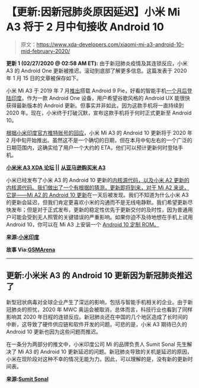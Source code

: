 # 【更新:因新冠肺炎原因延迟】小米 Mi A3 将于 2 月中旬接收 Android 10

> 原文：<https://www.xda-developers.com/xiaomi-mi-a3-android-10-mid-february-2020/>

**更新 1 (02/27/2020 @ 02:58 AM ET):** 由于新冠肺炎疫情及其连锁反应，小米 A3 的 Android One 更新被推迟。滚动到底部了解更多信息。这篇发表于 2020 年 1 月 15 日的文章被保存如下。

小米 Mi A3 于 2019 年 7 月[推出](https://www.xda-developers.com/xiaomi-mi-a3-android-one-announced/)搭载 Android 9 Pie，好看的智能手机[一个月后登陆印度](https://www.xda-developers.com/xiaomi-mi-a3-android-one-india-launch/)。作为一款 Android One 设备，用户希望谷歌风格的 Android UX 能很快获得最新版本的 Android 更新。但事实并非如此，因为这款手机将一直持续到 2020 年。现在，小米终于打破沉默，宣布这款手机将于何时正式更新至 Android 10。

[根据小米印度官方推特账号的回应](https://twitter.com/XiaomiIndia/status/1217022607687442434)，小米 Mi A3 的 Android 10 更新将于 2020 年 2 月中旬开始推出。虽然这不是一个确切的日期，但在本月中旬左右的一个广泛的日期范围内，这确实给了用户一个大约的 ETA，他们可以预计更新何时登陆手机。

**[小米米 A3 XDA 论坛](https://forum.xda-developers.com/mi-a3) ||** **[从亚马逊购买米 A3](https://www.amazon.in/dp/B07HGMR1X1/?tag=xdaportalin-21)**

小米已经发布了小米 A3 的 Android 10 更新的[内核源代码，以及小米 A2 更新的内核源代码。我们做出了一个有根据的猜测，更新即将到来，对于 Mi A2 来说，它是——](https://www.xda-developers.com/xiaomi-mi-a3-a2-android-10-kernel-sources-released-before-update/)[Mi A2 的 Android 10 更新](https://www.xda-developers.com/download-xiaomi-mi-a2-official-android-10-update/)在一天后被发现。我们不知道为什么小米 A3 的更新会延迟，但我们肯定更喜欢小米的沟通而不是无线电静默。我们希望更新尽快发布；但是对于正式发布，更新的稳定性优先于更新交付的及时性，因为普通用户可能会受到无人照管的关键错误的严重影响。如果你迫不及待地想在手机上试用 Android 10，你可以在 Mi A3 上安装一个 [Android 10 定制 ROM。](https://www.xda-developers.com/android-10-custom-roms-xiaomi-mi-a3-moto-g5s-plus-leeco-le-2-lenovo-vibe-k5-plus-samsung-galaxy-a5-huawei-mediapad-m3-lite/)

**来源:[小米印度](https://twitter.com/XiaomiIndia/status/1217022607687442434)**

**故事 Via:[GSMArena](https://www.gsmarena.com/xiaomi_confirms_android_10_update_for_mi_a3_coming_next_month-news-41039.php)**

* * *

## 更新:小米米 A3 的 Android 10 更新因为新冠肺炎推迟了

新型冠状病毒对全球企业产生了深远的影响，包括与智能手机相关的企业。由于新冠肺炎的担忧，2020 年 MWC 奥运会被取消，总体而言，科技行业也看到了同样影响其 2020 年日程的连锁反应。新冠肺炎还在中国的几个地区造成了长时间的中断，这导致了硬件供应链和软件开发的问题。可悲的是，小米 A3 期待已久的 Android 10 更新也因为这些问题而推迟。

在一条分为两部分的推文中，小米印度公司 Mi 的品牌负责人 Sumit Sonal 先生解决了 Mi A3 的 Android 10 更新延迟的问题。新冠肺炎导致的关机是延迟的原因，小米在现阶段对这种不幸的情况无能为力。因此，可以理解的是，没有新的更新时间表。

**来源:[Sumit Sonal](https://twitter.com/sumitsonal/status/1232530418819141632)**
